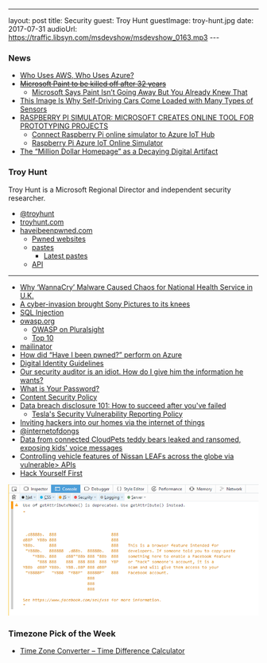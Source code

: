 ---
layout: post
title: Security
guest:  Troy Hunt
guestImage:  troy-hunt.jpg
date: 2017-07-31
audioUrl: https://traffic.libsyn.com/msdevshow/msdevshow_0163.mp3
--- 
 
### News

 - [Who Uses AWS, Who Uses Azure?](https://stackoverflow.blog/2017/07/21/trends-cloud-computing-uses-aws-uses-azure/)
 - ~~[Microsoft Paint to be killed off after 32 years](https://www.theguardian.com/technology/2017/jul/24/microsoft-paint-kill-off-after-32-years-graphics-editing-program)~~
   - [Microsoft Says Paint Isn’t Going Away But You Already Knew That](https://www.thurrott.com/windows/128081/microsoft-says-paint-isnt-going-away-already-knew)
 - [This Image Is Why Self-Driving Cars Come Loaded with Many Types of Sensors](https://www.technologyreview.com/s/608321/this-image-is-why-self-driving-cars-come-loaded-with-many-types-of-sensors/)
 - [RASPBERRY PI SIMULATOR: MICROSOFT CREATES ONLINE TOOL FOR PROTOTYPING PROJECTS](https://www.raspberrypi.org/magpi/raspberry-pi-simulator-prototype-projects-online/)
   - [Connect Raspberry Pi online simulator to Azure IoT Hub ](https://docs.microsoft.com/en-gb/azure/iot-hub/iot-hub-raspberry-pi-web-simulator-get-started)
   - [Raspberry Pi Azure IoT Online Simulator](https://azure-samples.github.io/raspberry-pi-web-simulator/)
 - [The “Million Dollar Homepage” as a Decaying Digital Artifact](https://lil.law.harvard.edu/blog/2017/07/21/a-million-squandered-the-million-dollar-homepage-as-a-decaying-digital-artifact/)

### Troy Hunt

Troy Hunt is a Microsoft Regional Director and independent security researcher.

-   [@troyhunt](https://twitter.com/troyhunt)
-   [troyhunt.com](https://www.troyhunt.com/)
-   [haveibeenpwned.com](https://haveibeenpwned.com/)
    -   [Pwned websites](https://haveibeenpwned.com/PwnedWebsites)
    -   [pastes](https://haveibeenpwned.com/Pastes)
        -   [Latest pastes](https://haveibeenpwned.com/Pastes/Latest)
    -   [API](https://haveibeenpwned.com/API/v2)

----------------------------------------------------------------------

 - [Why ‘WannaCry’ Malware Caused Chaos for National Health Service in U.K.](http://www.nbcnews.com/news/world/why-wannacry-malware-caused-chaos-national-health-service-u-k-n760126)
 - [A cyber-invasion brought Sony Pictures to its knees](http://fortune.com/sony-hack-part-1/)
 - [SQL Injection](https://www.w3schools.com/sql/sql_injection.asp)
 - [owasp.org](https://www.owasp.org)
    -   [OWASP on Pluralsight](https://www.pluralsight.com/courses/web-security-owasp-top10-big-picture)
    -   [Top 10](https://www.owasp.org/index.php/Category:OWASP_Top_Ten_Project#tab=OWASP_Top_10_for_2017_Release_Candidate)
 - [mailinator](https://www.mailinator.com/)
 - [How did “Have I been pwned?” perform on Azure](https://www.troyhunt.com/how-did-have-i-been-pwned-perform-on/)
 - [Digital Identity Guidelines](https://pages.nist.gov/800-63-3/)
 - [Our security auditor is an idiot. How do I give him the information he wants?](https://serverfault.com/questions/293217/our-security-auditor-is-an-idiot-how-do-i-give-him-the-information-he-wants)
 - [What is Your Password?](https://www.youtube.com/watch?v=opRMrEfAIiI)
 - [Content Security Policy](https://content-security-policy.com/)
 - [Data breach disclosure 101: How to succeed after you've failed](https://www.troyhunt.com/data-breach-disclosure-101-how-to-succeed-after-youve-failed/)
    -   [Tesla's Security Vulnerability Reporting Policy](https://www.tesla.com/about/legal#security-vulnerability-reporting-policy)
 - [Inviting hackers into our homes via the internet of things](https://www.troyhunt.com/inviting-hackers-into-our-homes-via/)
 - [@internetofdongs](https://twitter.com/internetofdongs)
 - [Data from connected CloudPets teddy bears leaked and ransomed, exposing kids' voice messages](https://www.troyhunt.com/data-from-connected-cloudpets-teddy-bears-leaked-and-ransomed-exposing-kids-voice-messages/)
 - [Controlling vehicle features of Nissan LEAFs across the globe via vulnerable> APIs](https://www.troyhunt.com/controlling-vehicle-features-of-nissan/)
 - [Hack Yourself First](http://hackyourselffirst.troyhunt.com/)

![Facebook console](facebookconsole.png)

### Timezone Pick of the Week

 - [Time Zone Converter – Time Difference Calculator](https://www.timeanddate.com/worldclock/converter.html?iso=20170724T220000&p1=1244&p2=1490&p3=831)